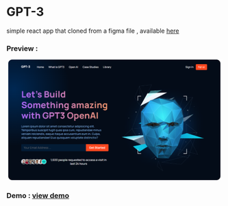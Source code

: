 # GPT-3
simple react app that cloned from a figma file , available [here](https://www.figma.com/file/lz9lLpFHMxHm2odnwM3R0z/gpt3?type=design&node-id=0-1&mode=design&t=7g8435oZJGTJuYm3-0)

### Preview :
![screenshot](https://raw.githubusercontent.com/alibkm95/React-app_GPT3-Clone/main/screenshot.png)

### Demo : [view demo](https://alibkm95.github.io/React-app_GPT3-Clone/)
